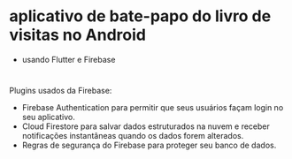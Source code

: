 # aplicativo de bate-papo do livro de visitas no Android
- usando Flutter e Firebase
#

Plugins usados da Firebase:
- Firebase Authentication para permitir que seus usuários façam login no seu aplicativo.
- Cloud Firestore para salvar dados estruturados na nuvem e receber notificações instantâneas quando os dados forem alterados.
- Regras de segurança do Firebase para proteger seu banco de dados.

